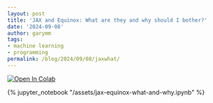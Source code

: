 ```yaml
---
layout: post
title: 'JAX and Equinox: What are they and why should I bother?'
date: '2024-09-08'
author: garymm
tags:
- machine learning
- programming
permalink: /blog/2024/09/08/jaxwhat/
---
```


<a href="https://githubtocolab.com/garymm-org/garymm-org.github.io/blob/master/assets/jax-equinox-what-and-why.ipynb" target="_parent"><img src="https://colab.research.google.com/assets/colab-badge.svg" alt="Open In Colab"/></a>

{% jupyter_notebook "/assets/jax-equinox-what-and-why.ipynb" %}

